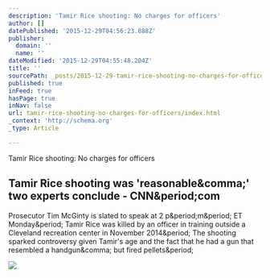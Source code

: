```yaml
---
description: 'Tamir Rice shooting: No charges for officers'
author: []
datePublished: '2015-12-29T04:56:23.888Z'
publisher:
  domain: ''
  name: ''
dateModified: '2015-12-29T04:55:48.204Z'
title: ''
sourcePath: _posts/2015-12-29-tamir-rice-shooting-no-charges-for-officers.md
published: true
inFeed: true
hasPage: true
inNav: false
url: tamir-rice-shooting-no-charges-for-officers/index.html
_context: 'http://schema.org'
_type: Article

---
```

Tamir Rice shooting: No charges for officers

<article style=""><h1>Tamir Rice shooting was 'reasonable&amp;comma;' two experts conclude - CNN&amp;period;com</h1><p>Prosecutor Tim McGinty is slated to speak at 2 p&amp;period;m&amp;period; ET Monday&amp;period; Tamir Rice was killed by an officer in training outside a Cleveland recreation center in November 2014&amp;period; The shooting sparked controversy given Tamir's age and the fact that he had a gun that resembled a handgun&amp;comma; but fired pellets&amp;period;</p><img src="http://i.cdn.turner.com/cnn/.e/img/4.0/logos/cnn_logo_social.jpg" /></article>